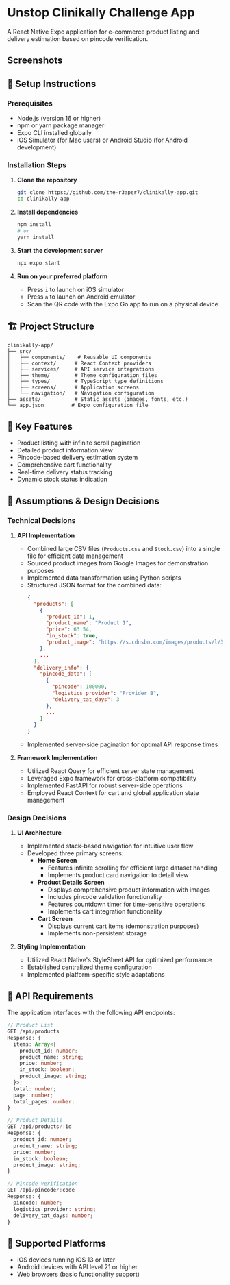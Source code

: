 # Unstop Clinikally Challenge App

A React Native Expo application for e-commerce product listing and delivery estimation based on pincode verification.

## Screenshots


## 🚀 Setup Instructions

### Prerequisites
- Node.js (version 16 or higher)
- npm or yarn package manager
- Expo CLI installed globally
- iOS Simulator (for Mac users) or Android Studio (for Android development)

### Installation Steps
1. **Clone the repository**
   ```bash
   git clone https://github.com/the-r3aper7/clinikally-app.git
   cd clinikally-app
   ```

2. **Install dependencies**
   ```bash
   npm install
   # or
   yarn install
   ```

3. **Start the development server**
   ```bash
   npx expo start
   ```

4. **Run on your preferred platform**
   - Press `i` to launch on iOS simulator
   - Press `a` to launch on Android emulator
   - Scan the QR code with the Expo Go app to run on a physical device

## 🏗 Project Structure
```
clinikally-app/
├── src/
│   ├── components/    # Reusable UI components
│   ├── context/      # React Context providers
│   ├── services/     # API service integrations
│   ├── theme/        # Theme configuration files
│   ├── types/        # TypeScript type definitions
│   ├── screens/      # Application screens
│   └── navigation/   # Navigation configuration
├── assets/           # Static assets (images, fonts, etc.)
└── app.json         # Expo configuration file
```

## 🎯 Key Features
- Product listing with infinite scroll pagination
- Detailed product information view
- Pincode-based delivery estimation system
- Comprehensive cart functionality
- Real-time delivery status tracking
- Dynamic stock status indication

## 🤔 Assumptions & Design Decisions

### Technical Decisions

1. **API Implementation**
   - Combined large CSV files (`Products.csv` and `Stock.csv`) into a single file for efficient data management
   - Sourced product images from Google Images for demonstration purposes
   - Implemented data transformation using Python scripts
   - Structured JSON format for the combined data:
     ```json
     {
       "products": [
         {
           "product_id": 1,
           "product_name": "Product 1",
           "price": 63.54,
           "in_stock": true,
           "product_image": "https://s.cdnsbn.com/images/products/l/33535402744.jpg"
         },
         ...
       ],
       "delivery_info": {
         "pincode_data": [
           {
             "pincode": 100000,
             "logistics_provider": "Provider B",
             "delivery_tat_days": 3
           },
           ...
         ]
       }
     }
     ```
   - Implemented server-side pagination for optimal API response times

2. **Framework Implementation**
   - Utilized React Query for efficient server state management
   - Leveraged Expo framework for cross-platform compatibility
   - Implemented FastAPI for robust server-side operations
   - Employed React Context for cart and global application state management

### Design Decisions

1. **UI Architecture**
   - Implemented stack-based navigation for intuitive user flow
   - Developed three primary screens:
     - **Home Screen**
       - Features infinite scrolling for efficient large dataset handling
       - Implements product card navigation to detail view
     - **Product Details Screen**
       - Displays comprehensive product information with images
       - Includes pincode validation functionality
       - Features countdown timer for time-sensitive operations
       - Implements cart integration functionality
     - **Cart Screen**
       - Displays current cart items (demonstration purposes)
       - Implements non-persistent storage

2. **Styling Implementation**
   - Utilized React Native's StyleSheet API for optimized performance
   - Established centralized theme configuration
   - Implemented platform-specific style adaptations

## 🔧 API Requirements

The application interfaces with the following API endpoints:

```typescript
// Product List
GET /api/products
Response: {
  items: Array<{
    product_id: number;
    product_name: string;
    price: number;
    in_stock: boolean;
    product_image: string;
  }>;
  total: number;
  page: number;
  total_pages: number;
}

// Product Details
GET /api/products/:id
Response: {
  product_id: number;
  product_name: string;
  price: number;
  in_stock: boolean;
  product_image: string;
}

// Pincode Verification
GET /api/pincode/:code
Response: {
  pincode: number;
  logistics_provider: string;
  delivery_tat_days: number;
}
```

## 📱 Supported Platforms
- iOS devices running iOS 13 or later
- Android devices with API level 21 or higher
- Web browsers (basic functionality support)